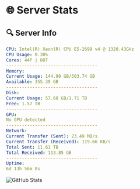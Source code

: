 # 🌐 Server Stats
## 🔍 Server Info
```yaml
CPU: Intel(R) Xeon(R) CPU E5-2699 v4 @ 1320.43GHz
CPU Usage: 0.30%
Cores: 44P | 88T
-----------------------------------
Memory:
Current Usage: 144.90 GB/503.74 GB
Available: 355.39 GB
-----------------------------------
Disk:
Current Usage: 57.68 GB/1.71 TB
Free: 1.57 TB
-----------------------------------
GPU:
No GPU detected
-----------------------------------
Network:
Current Transfer (Sent): 23.49 MB/s
Current Transfer (Received): 119.66 KB/s
Total Sent: 11.61 TB
Total Received: 113.85 GB
-----------------------------------
Uptime:
6d 13h 56m 8s
```
![GitHub Stats](https://img.shields.io/badge/Updated-2025-03-14_11:18:57-blue)